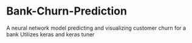 # Bank-Churn-Prediction
A neural network model predicting and visualizing customer churn for a bank
Utilizes keras and keras tuner
